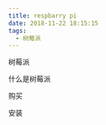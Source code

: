 ```yaml
---
title: respbarry pi
date: 2018-11-22 18:15:15
tags:
  - 树莓派
---
```


树莓派

<!--more-->

什么是树莓派

购买

安装
